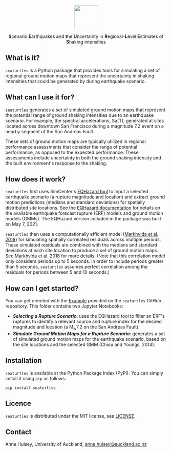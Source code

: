 <p align="center"> <img src="https://raw.githubusercontent.com/annehulsey/seaturtles/main/doc_src/figures/seaturtles_title.PNG" align="middle" height=75 /></p>

<p align="center"> <b>S</b>cenario</b> <b>E</b>arthquakes</b> <b>a</b>nd </b><b>t</b>he <b>U</b>ncertainty in <b>R</b>egional-<b>L</b>evel <b>E</b>stimates of <b>S</b>haking intensities</p>



## What is it?

`seaturtles` is a Python package that provides tools for simulating a set of regional ground motion maps that represent the uncertainty in shaking intensities that could be generated by during earthquake scenario.

## What can I use it for?

`seaturtles` generates a set of simulated ground motion maps that represent the potential range of ground shaking intensities due to an earthquake scenario. For example, the spectral accelerations, Sa(T), generated at sites located across downtown San Francisco during a magnitude 7.2 event on a nearby segment of the San Andreas Fault.

These sets of ground motion maps are typically utilized in regional performance assessments that consider the range of potential performance, as opposed to the expected performance. These assessments include uncertainty in both the ground shaking intensity and the built environment's response to the shaking.

## How does it work?

`seaturtles` first uses SimCenter's [EQHazard tool](https://github.com/NHERI-SimCenter/GroundMotionUtilities/tree/master/EQHazard) to input a selected earthquake scenario (a rupture magnitude and location) and extract ground motion predictions (medians and standard deviations) for spatially distributed site locations. See the [EQHazard documentation](https://github.com/NHERI-SimCenter/GroundMotionUtilities/tree/master/EQHazard) for details on the available earthquake forecast rupture (ERF) models and ground motion models (GMMs). The EQHazard version included in the package was built on May 7, 2021.

`seaturtles` then uses a computationally efficient model ([Markhvida et al. 2018](https://doi.org/10.1002/eqe.3007)) for simulating spatially correlated residuals across multiple periods. These simulated residuals are combined with the medians and standard deviations at each site location to produce a set of ground motion maps. See [Markhvida et al. 2018](https://doi.org/10.1002/eqe.3007) for more details. (Note that this correlation model only considers periods up to 5 seconds. In order to include periods greater than 5 seconds, `seaturtles` assumes perfect correlation among the residuals for periods between 5 and 10 seconds.)

## How can I get started?

You can get oriented with the [Example](https://github.com/annehulsey/seaturtles/tree/main/example) provided on the `seaturtles` GitHub repository. This folder contains two Jupyter Notebooks:
- ***Selecting a Rupture Scenario***: uses the EQHazard tool to filter an ERF's ruptures to identify a relevant source and rupture index for the desired magnitude and location (a M<sub>w</sub>7.2 on the San Andreas Fault). 
- ***Simulate Ground Motion Maps for a Rupture Scenario***: generates a set of simulated ground motion maps for the earthquake scenario, based on the site locations and the selected GMM (Chiou and Youngs, 2014).

## Installation

`seaturtles` is available at the Python Package Index (PyPI). You can simply install it using `pip` as follows:

```
pip install seaturtles
```

## Licence

`seaturtles` is distributed under the MIT license, see [LICENSE](https://github.com/annehulsey/TURtLES/blob/main/LICENSE).

## Contact

Anne Hulsey, University of Auckland, anne.hulsey@auckland.ac.nz

